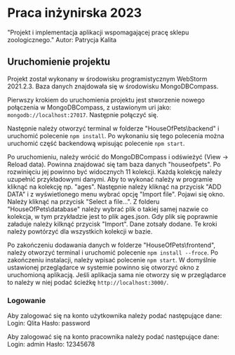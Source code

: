 # Praca inżynirska 2023
"Projekt i implementacja aplikacji wspomagającej pracę sklepu zoologicznego."
Autor: Patrycja Kalita

## Uruchomienie projektu
Projekt został wykonany w środowisku programistycznym WebStorm 2021.2.3. Baza danych znajdowała się w środowisku MongoDBCompass.

Pierwszy krokiem do uruchomienia projektu jest stworzenie nowego połączenia w MongoDBCompass, z ustawionym uri jako: `mongodb://localhost:27017`. Następnie połączyć się.

Następnie należy otworzyć terminal w folderze "HouseOfPets\backend" i uruchomić polecenie `npm install`.
Po wykonaniu się tego polecenia można uruchomić część backendową wpisując polecenie `npm start`.

Po uruchomieniu, należy wrócić do MongoDBCompass i odświeżyć (View -> Reload data). Powinna znajdować się tam baza danych "houseofpets". Po rozwinięciu jej powinno być widocznych 11 kolekcji.
Każdą kolekcję należy uzupełnić przykładowymi danymi. Aby to wykonać należy w programie kliknąć na kolekcję np. "ages".
Następnie należy kliknąć na przycisk "ADD DATA" i z wyświetlonego menu wybrać opcję "Import file".
Pojawi się okno. Należy kliknąć na przycisk "Select a file...".  Z folderu "HouseOfPets\database" należy wybrać plik o takiej samej nazwie co kolekcja, w tym przykładzie jest to plik ages.json.
Gdy plik się poprawnie załaduje należy kilknąć przycisk "Import". Dane zotsały dodane. Te kroki należy powtórzyć dla wszystkich kolekcji w bazie.

Po zakończeniu dodawania danych w folderze "HouseOfPets\frontend", należy otworzyć terminal i uruchomić polecenie `npm install --froce`.
Po zakończeniu instalacji, należy wpisać polecenie `npm start`. W domyślnie ustawionej przeglądarce w systemie powinno się otworzyć okno z uruchomioną aplikacją. Jeśli aplikacja sama nie otworzy się w przeglądarce to należy w niej podać ścieżkę `http://localhost:3000/`.

### Logowanie
Aby zalogować się na konto użytkownika należy podać następujące dane:
Login: Qlita
Hasło: password

Aby zalogować się na konto pracownika należy podać następujące dane:
Login: admin
Hasło: 12345678
